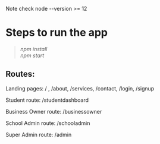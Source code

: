 Note check node --version >= 12
# Steps to run the app

> *npm install* <br/>
> *npm start*

## Routes:

Landing pages:    / , /about, /services, /contact, /login, /signup 

Student route: /studentdashboard

Business Owner route: /businessowner

School Admin route: /schooladmin

Super Admin route: /admin
